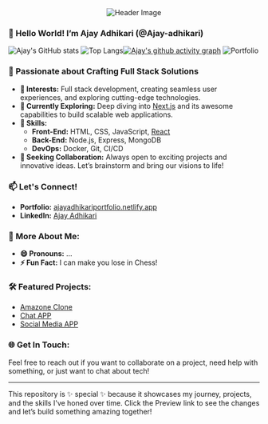 <div align="center">
  <img src="https://via.placeholder.com/600x200.png?text=Welcome+to+My+Profile!" alt="Header Image" />
</div>

### 👋 Hello World! I’m Ajay Adhikari (@Ajay-adhikari)

![Ajay's GitHub stats](https://github-readme-stats.vercel.app/api?username=Ajay-adhikari&show_icons=true&theme=dark) ![Top Langs](https://github-readme-stats.vercel.app/api/top-langs/?username=Ajay-adhikari&layout=compact&theme=dark)[![Ajay's github activity graph](https://activity-graph.herokuapp.com/graph?username=Ajay-adhikari&theme=github)](https://github.com/Ajay-adhikari) ![Portfolio](https://img.shields.io/badge/Portfolio-Visit%20Now-brightgreen?style=for-the-badge&logo=next.js)

### 🚀 Passionate about Crafting Full Stack Solutions

- **👀 Interests:** Full stack development, creating seamless user experiences, and exploring cutting-edge technologies.
- **🌱 Currently Exploring:** Deep diving into [Next.js](https://nextjs.org/) and its awesome capabilities to build scalable web applications.
- **💼 Skills:**
  - **Front-End:** HTML, CSS, JavaScript, [React](https://reactjs.org/)
  - **Back-End:** Node.js, Express, MongoDB
  - **DevOps:** Docker, Git, CI/CD
- **💞️ Seeking Collaboration:** Always open to exciting projects and innovative ideas. Let’s brainstorm and bring our visions to life!

### 📫 Let's Connect!

- **Portfolio:** [ajayadhikariportfolio.netlify.app](https://ajayadhikariportfolio.netlify.app)
- **LinkedIn:** [Ajay Adhikari](https://www.linkedin.com/in/ajay-adhikari-66695a174/)

### 🌟 More About Me:

- **😄 Pronouns:** ...
- **⚡ Fun Fact:** I can make you lose in Chess!

### 🛠️ Featured Projects:

- [Amazone Clone](https://ajayproject.netlify.app/)
- [Chat APP](https://chatappbyajay.onrender.com/)
- [Social Media APP](https://adhikarisocial.netlify.app/)

### 🌐 Get In Touch:

Feel free to reach out if you want to collaborate on a project, need help with something, or just want to chat about tech!

---

This repository is ✨ special ✨ because it showcases my journey, projects, and the skills I've honed over time. Click the Preview link to see the changes and let’s build something amazing together!
